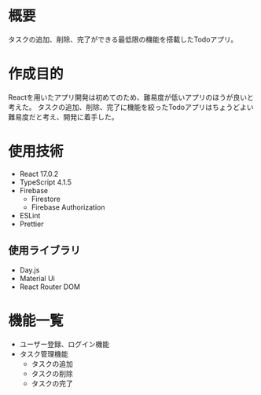 # 概要
タスクの追加、削除、完了ができる最低限の機能を搭載したTodoアプリ。

# 作成目的
Reactを用いたアプリ開発は初めてのため、難易度が低いアプリのほうが良いと考えた。
タスクの追加、削除、完了に機能を絞ったTodoアプリはちょうどよい難易度だと考え、開発に着手した。

# 使用技術
- React 17.0.2
- TypeScript 4.1.5
- Firebase
  - Firestore
  - Firebase Authorization
- ESLint
- Prettier

## 使用ライブラリ
- Day.js
- Material Ui
- React Router DOM

# 機能一覧
- ユーザー登録、ログイン機能
- タスク管理機能 
  - タスクの追加
  - タスクの削除
  - タスクの完了
